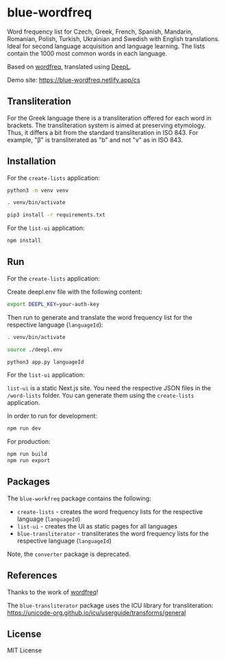 # blue-wordfreq

Word frequency list for Czech, Greek, French, Spanish, Mandarin, Romanian, Polish, Turkish, Ukrainian and Swedish with English translations.
Ideal for second language acquisition and language learning. The lists contain the 1000 most common words in each language.

Based on [wordfreq](https://github.com/rspeer/wordfreq), translated using [DeepL](https://www.deepl.com/translator).

Demo site: https://blue-wordfreq.netlify.app/cs

## Transliteration

For the Greek language there is a transliteration offered for each word in brackets. The transliteration
system is aimed at preserving etymology. Thus, it differs a bit from the standard transliteration in
ISO 843. For example, "β" is transliterated as "b" and not "v" as in ISO 843.

## Installation

For the `create-lists` application:

```bash
python3 -m venv venv

. venv/bin/activate

pip3 install -r requirements.txt
```

For the `list-ui` application:

```bash
npm install
```

## Run

For the `create-lists` application:

Create deepl.env file with the following content:

```bash
export DEEPL_KEY=your-auth-key
```

Then run to generate and translate the word frequency list for the respective language (`languageId`):

```bash
. venv/bin/activate

source ./deepl.env

python3 app.py languageId
```

For the `list-ui` application:

`list-ui` is a static Next.js site. You need the respective JSON files in the `/word-lists` folder.
You can generate them using the `create-lists` application.

In order to run for development:

```bash
npm run dev
```

For production:

```bash
npm run build
npm run export
```

## Packages

The `blue-workfreq` package contains the following:

- `create-lists` - creates the word frequency lists for the respective language (`languageId`)
- `list-ui` - creates the UI as static pages for all languages
- `blue-transliterator` - transliterates the word frequency lists for the respective language (`languageId`)

Note, the `converter` package is deprecated.

## References

Thanks to the work of [wordfreq](https://github.com/rspeer/wordfreq)!

The `blue-transliterator` package uses the ICU library for transliteration: https://unicode-org.github.io/icu/userguide/transforms/general

## License

MIT License